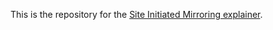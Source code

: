 This is the repository for the [Site Initiated Mirroring explainer](https://github.com/webscreens/site-initiated-mirroring/blob/main/explainer.md).
